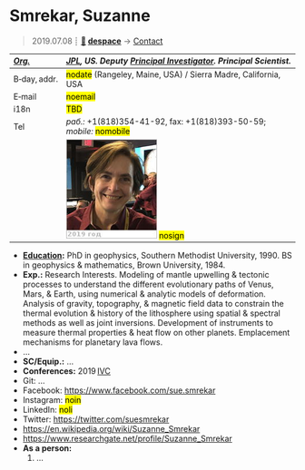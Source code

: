 # Smrekar, Suzanne
> 2019.07.08 ┊ **[🚀](../index/index.md) [despace](index.md)** → [Contact](contact.md)

|*[Org.](contact.md)*|*[JPL](zz_jpl.md), US. Deputy [Principal Investigator](principal_investigator.md). Principal Scientist.*|
|:--|:--|
|B‑day, addr.| <mark>nodate</mark> (Rangeley, Maine, USA) / Sierra Madre, California, USA |
|E‑mail| <mark>noemail</mark> |
|i18n| <mark>TBD</mark> |
|Tel|*раб.:* +1(818)354-41-92, fax: +1(818)393-50-59; *mobile:* <mark>nomobile</mark> |
|| [![](f/contact/s/smrekar_001_photo_thumb.jpg)](f/contact/s/smrekar_001_photo.jpg) <mark>nosign</mark> |

   - **[Education](edu.md):** PhD in geophysics, Southern Methodist University, 1990. BS in geophysics & mathematics, Brown University, 1984.
   - **Exp.:** Research Interests. Modeling of mantle upwelling & tectonic processes to understand the different evolutionary paths of Venus, Mars, & Earth, using numerical & analytic models of deformation. Analysis of gravity, topography, & magnetic field data to constrain the thermal evolution & history of the lithosphere using spatial & spectral methods as well as joint inversions. Development of instruments to measure thermal properties & heat flow on other planets. Emplacement mechanisms for planetary lava flows.
   - …
   - **SC/Equip.:** …
   - **Conferences:** 2019 [IVC](ivc_2019.md)
   - Git: …
   - Facebook: <https://www.facebook.com/sue.smrekar>
   - Instagram: <mark>noin</mark>
   - LinkedIn: <mark>noli</mark>
   - Twitter: <https://twitter.com/suesmrekar>
   - <https://en.wikipedia.org/wiki/Suzanne_Smrekar>
   - <https://www.researchgate.net/profile/Suzanne_Smrekar>
   - **As a person:**
      1. …
